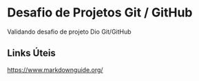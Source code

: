 # Desafio de Projetos Git / GitHub  
Validando desafio de projeto Dio Git/GitHub

## Links Úteis
https://www.markdownguide.org/
